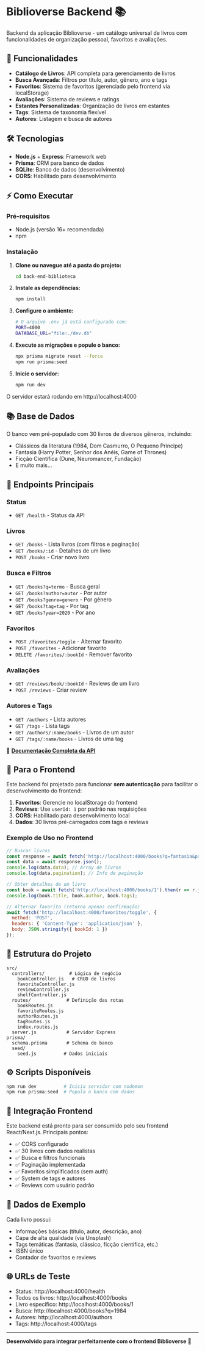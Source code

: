 # Biblioverse Backend 📚

Backend da aplicação Biblioverse - um catálogo universal de livros com funcionalidades de organização pessoal, favoritos e avaliações.

## 🚀 Funcionalidades

- **Catálogo de Livros**: API completa para gerenciamento de livros
- **Busca Avançada**: Filtros por título, autor, gênero, ano e tags
- **Favoritos**: Sistema de favoritos (gerenciado pelo frontend via localStorage)
- **Avaliações**: Sistema de reviews e ratings
- **Estantes Personalizadas**: Organização de livros em estantes
- **Tags**: Sistema de taxonomia flexível
- **Autores**: Listagem e busca de autores

## 🛠️ Tecnologias

- **Node.js** + **Express**: Framework web
- **Prisma**: ORM para banco de dados
- **SQLite**: Banco de dados (desenvolvimento)
- **CORS**: Habilitado para desenvolvimento

## ⚡ Como Executar

### Pré-requisitos
- Node.js (versão 16+ recomendada)
- npm

### Instalação

1. **Clone ou navegue até a pasta do projeto:**
   ```bash
   cd back-end-biblioteca
   ```

2. **Instale as dependências:**
   ```bash
   npm install
   ```

3. **Configure o ambiente:**
   ```bash
   # O arquivo .env já está configurado com:
   PORT=4000
   DATABASE_URL="file:./dev.db"
   ```

4. **Execute as migrações e popule o banco:**
   ```bash
   npx prisma migrate reset --force
   npm run prisma:seed
   ```

5. **Inicie o servidor:**
   ```bash
   npm run dev
   ```

O servidor estará rodando em http://localhost:4000

## 📚 Base de Dados

O banco vem pré-populado com 30 livros de diversos gêneros, incluindo:
- Clássicos da literatura (1984, Dom Casmurro, O Pequeno Príncipe)
- Fantasia (Harry Potter, Senhor dos Anéis, Game of Thrones)
- Ficção Científica (Dune, Neuromancer, Fundação)
- E muito mais...

## 🔗 Endpoints Principais

### Status
- `GET /health` - Status da API

### Livros
- `GET /books` - Lista livros (com filtros e paginação)
- `GET /books/:id` - Detalhes de um livro
- `POST /books` - Criar novo livro

### Busca e Filtros
- `GET /books?q=termo` - Busca geral
- `GET /books?author=autor` - Por autor
- `GET /books?genre=genero` - Por gênero
- `GET /books?tag=tag` - Por tag
- `GET /books?year=2020` - Por ano

### Favoritos
- `POST /favorites/toggle` - Alternar favorito
- `POST /favorites` - Adicionar favorito
- `DELETE /favorites/:bookId` - Remover favorito

### Avaliações
- `GET /reviews/book/:bookId` - Reviews de um livro
- `POST /reviews` - Criar review

### Autores e Tags
- `GET /authors` - Lista autores
- `GET /tags` - Lista tags
- `GET /authors/:name/books` - Livros de um autor
- `GET /tags/:name/books` - Livros de uma tag

📖 **[Documentação Completa da API](./API_DOCUMENTATION.md)**

## 🎯 Para o Frontend

Este backend foi projetado para funcionar **sem autenticação** para facilitar o desenvolvimento do frontend:

1. **Favoritos**: Gerencie no localStorage do frontend
2. **Reviews**: Use `userId: 1` por padrão nas requisições
3. **CORS**: Habilitado para desenvolvimento local
4. **Dados**: 30 livros pré-carregados com tags e reviews

### Exemplo de Uso no Frontend

```javascript
// Buscar livros
const response = await fetch('http://localhost:4000/books?q=fantasia&page=1&limit=10');
const data = await response.json();
console.log(data.data); // Array de livros
console.log(data.pagination); // Info de paginação

// Obter detalhes de um livro
const book = await fetch('http://localhost:4000/books/1').then(r => r.json());
console.log(book.title, book.author, book.tags);

// Alternar favorito (retorna apenas confirmação)
await fetch('http://localhost:4000/favorites/toggle', {
  method: 'POST',
  headers: { 'Content-Type': 'application/json' },
  body: JSON.stringify({ bookId: 1 })
});
```

## 📁 Estrutura do Projeto

```
src/
  controllers/         # Lógica de negócio
    bookController.js   # CRUD de livros
    favoriteController.js
    reviewController.js
    shelfController.js
  routes/             # Definição das rotas
    bookRoutes.js
    favoriteRoutes.js
    authorRoutes.js
    tagRoutes.js
    index.routes.js
  server.js           # Servidor Express
prisma/
  schema.prisma       # Schema do banco
  seed/
    seed.js          # Dados iniciais
```

## ⚙️ Scripts Disponíveis

```bash
npm run dev          # Inicia servidor com nodemon
npm run prisma:seed  # Popula o banco com dados
```

## 🤝 Integração Frontend

Este backend está pronto para ser consumido pelo seu frontend React/Next.js. Principais pontos:

- ✅ CORS configurado
- ✅ 30 livros com dados realistas
- ✅ Busca e filtros funcionais
- ✅ Paginação implementada
- ✅ Favoritos simplificados (sem auth)
- ✅ System de tags e autores
- ✅ Reviews com usuário padrão

## 🎨 Dados de Exemplo

Cada livro possui:
- Informações básicas (título, autor, descrição, ano)
- Capa de alta qualidade (via Unsplash)
- Tags temáticas (fantasia, clássico, ficção científica, etc.)
- ISBN único
- Contador de favoritos e reviews

## 🌐 URLs de Teste

- Status: http://localhost:4000/health
- Todos os livros: http://localhost:4000/books
- Livro específico: http://localhost:4000/books/1
- Busca: http://localhost:4000/books?q=1984
- Autores: http://localhost:4000/authors
- Tags: http://localhost:4000/tags

---

**Desenvolvido para integrar perfeitamente com o frontend Biblioverse** 🚀